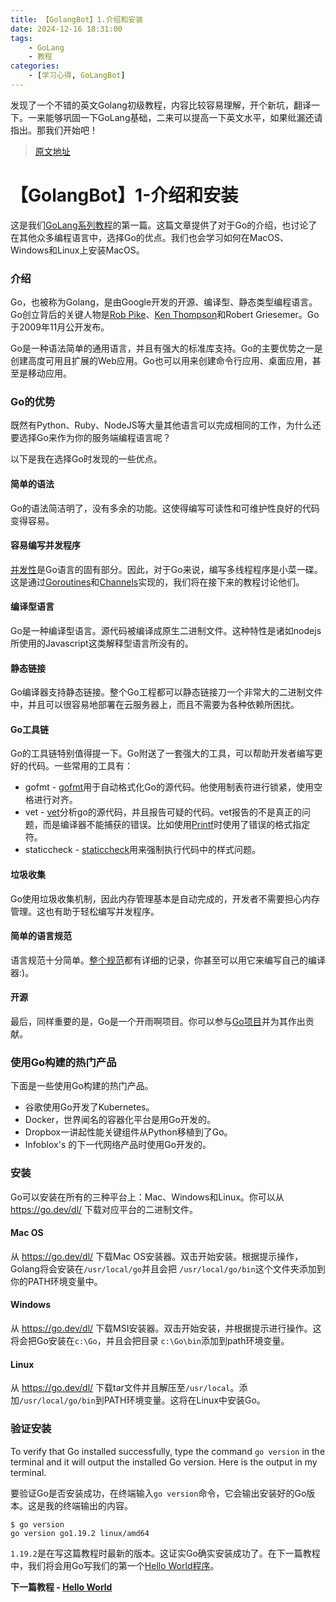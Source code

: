 ```yaml
---
title: 【GolangBot】1.介绍和安装
date: 2024-12-16 18:31:00
tags: 
    - GoLang
    - 教程
categories:
    - [学习心得, GoLangBot]
---
```


发现了一个不错的英文Golang初级教程，内容比较容易理解，开个新坑，翻译一下。一来能够巩固一下GoLang基础，二来可以提高一下英文水平，如果纰漏还请指出。那我们开始吧！

> [原文地址](https://golangbot.com/learn-golang-series/)

# 【GolangBot】1-介绍和安装

这是我们[GoLang系列教程](../golangbot/)的第一篇。这篇文章提供了对于Go的介绍，也讨论了在其他众多编程语言中，选择Go的优点。我们也会学习如何在MacOS、Windows和Linux上安装MacOS。

### 介绍

Go，也被称为Golang，是由Google开发的开源、编译型、静态类型编程语言。Go创立背后的关键人物是[Rob Pike](https://zh.wikipedia.org/wiki/Rob_Pike)、[Ken Thompson](https://zh.wikipedia.org/wiki/Ken_Thompson)和Robert Griesemer。Go于2009年11月公开发布。

Go是一种语法简单的通用语言，并且有强大的标准库支持。Go的主要优势之一是创建高度可用且扩展的Web应用。Go也可以用来创建命令行应用、桌面应用，甚至是移动应用。

### Go的优势

既然有Python、Ruby、NodeJS等大量其他语言可以完成相同的工作，为什么还要选择Go来作为你的服务端编程语言呢？

以下是我在选择Go时发现的一些优点。

#### 简单的语法

Go的语法简洁明了，没有多余的功能。这使得编写可读性和可维护性良好的代码变得容易。

#### 容易编写并发程序

[并发性](../【GolangBot】20-并发介绍/)是Go语言的固有部分。因此，对于Go来说，编写多线程程序是小菜一碟。这是通过[Goroutines](../【GolangBot】21-Goroutines/)和[Channels](../【GolangBot】22-Channels/)实现的，我们将在接下来的教程讨论他们。



#### 编译型语言

Go是一种编译型语言。源代码被编译成原生二进制文件。这种特性是诸如nodejs所使用的Javascript这类解释型语言所没有的。

#### 静态链接

Go编译器支持静态链接。整个Go工程都可以静态链接刀一个非常大的二进制文件中，并且可以很容易地部署在云服务器上，而且不需要为各种依赖所困扰。

#### Go工具链

Go的工具链特别值得提一下。Go附送了一套强大的工具，可以帮助开发者编写更好的代码。一些常用的工具有：

- gofmt - [gofmt](https://pkg.go.dev/cmd/gofmt)用于自动格式化Go的源代码。他使用制表符进行锁紧，使用空格进行对齐。
- vet - [vet](https://pkg.go.dev/cmd/vet)分析go的源代码，并且报告可疑的代码。vet报告的不是真正的问题，而是编译器不能捕获的错误。比如使用[Printf](https://pkg.go.dev/fmt#Printf)时使用了错误的格式指定符。
- staticcheck - [staticcheck](https://staticcheck.dev/)用来强制执行代码中的样式问题。

#### 垃圾收集

Go使用垃圾收集机制，因此内存管理基本是自动完成的，开发者不需要担心内存管理。这也有助于轻松编写并发程序。

#### 简单的语言规范

语言规范十分简单。[整个规范](go.dev/ref/spec)都有详细的记录，你甚至可以用它来编写自己的编译器:)。

#### 开源

最后，同样重要的是，Go是一个开雨啊项目。你可以参与[Go项目](https://go.dev/doc/contribute)并为其作出贡献。



### 使用Go构建的热门产品

下面是一些使用Go构建的热门产品。

- 谷歌使用Go开发了Kubernetes。
- Docker，世界闻名的容器化平台是用Go开发的。
- Dropbox一讲起性能关键组件从Python移植到了Go。
- Infoblox's 的下一代网络产品时使用Go开发的。



### 安装

Go可以安装在所有的三种平台上：Mac、Windows和Linux。你可以从 https://go.dev/dl/ 下载对应平台的二进制文件。

#### Mac OS

从 https://go.dev/dl/ 下载Mac OS安装器。双击开始安装。根据提示操作，Golang将会安装在`/usr/local/go`并且会把 `/usr/local/go/bin`这个文件夹添加到你的PATH环境变量中。

#### Windows

从 https://go.dev/dl/ 下载MSI安装器。双击开始安装，并根据提示进行操作。这将会把Go安装在`c:\Go`，并且会把目录 `c:\Go\bin`添加到path环境变量。

#### Linux

从 https://go.dev/dl/ 下载tar文件并且解压至`/usr/local`。添加`/usr/local/go/bin`到PATH环境变量。这将在Linux中安装Go。



### 验证安装

To verify that Go installed successfully, type the command `go version` in the terminal and it will output the installed Go version. Here is the output in my terminal.

要验证Go是否安装成功，在终端输入`go version`命令，它会输出安装好的Go版本。这是我的终端输出的内容。

```fallback
$ go version
go version go1.19.2 linux/amd64
```

`1.19.2`是在写这篇教程时最新的版本。这证实Go确实安装成功了。在下一篇教程中，我们将会用Go写我们的第一个[Hello World程序](../【GolangBot】2-Hello-World/)。



**下一篇教程 - [Hello World](../【GolangBot】2-Hello-World/)**

